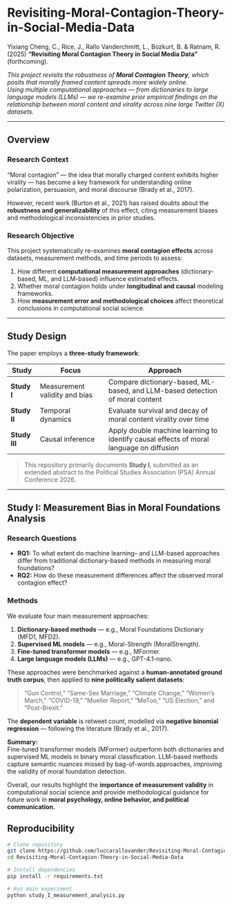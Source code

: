 # Revisiting-Moral-Contagion-Theory-in-Social-Media-Data

Yixiang Cheng, C., Rice, J., Rallo Vanderchmitt, L., Bozkurt, B. & Ratnam, R. (2025) **“Revisiting Moral Contagion Theory in Social Media Data”** (forthcoming).

_This project revisits the robustness of **Moral Contagion Theory**, which posits that morally framed content spreads more widely online.  
Using multiple computational approaches — from dictionaries to large language models (LLMs) — we re-examine prior empirical findings on the relationship between moral content and virality across nine large Twitter (X) datasets._

---

## Overview

### Research Context

“Moral contagion” — the idea that morally charged content exhibits higher virality — has become a key framework for understanding online polarization, persuasion, and moral discourse (Brady et al., 2017).

However, recent work (Burton et al., 2021) has raised doubts about the **robustness and generalizability** of this effect, citing measurement biases and methodological inconsistencies in prior studies.

### Research Objective
This project systematically re-examines **moral contagion effects** across datasets, measurement methods, and time periods to assess:
1. How different **computational measurement approaches** (dictionary-based, ML, and LLM-based) influence estimated effects.  
2. Whether moral contagion holds under **longitudinal and causal** modeling frameworks.  
3. How **measurement error and methodological choices** affect theoretical conclusions in computational social science.

---

## Study Design

The paper employs a **three-study framework**:

| Study | Focus | Approach |
|---|---|---|
| **Study I** | Measurement validity and bias | Compare dictionary-based, ML-based, and LLM-based detection of moral content |
| **Study II** | Temporal dynamics | Evaluate survival and decay of moral content virality over time |
| **Study III** | Causal inference | Apply double machine learning to identify causal effects of moral language on diffusion |

> This repository primarily documents **Study I**, submitted as an extended abstract to the Political Studies Association (PSA) Annual Conference 2026.

---

## Study I: Measurement Bias in Moral Foundations Analysis

### Research Questions
- **RQ1:** To what extent do machine learning– and LLM-based approaches differ from traditional dictionary-based methods in measuring moral foundations?  
- **RQ2:** How do these measurement differences affect the observed moral contagion effect?

### Methods
We evaluate four main measurement approaches:
1. **Dictionary-based methods** — e.g., Moral Foundations Dictionary (MFD1, MFD2).  
2. **Supervised ML models** — e.g., Moral-Strength (MoralStrength).  
3. **Fine-tuned transformer models** — e.g., MFormer.  
4. **Large language models (LLMs)** — e.g., GPT-4.1-nano.

These approaches were benchmarked against a **human-annotated ground truth corpus**, then applied to **nine politically salient datasets**:
> “Gun Control,” “Same-Sex Marriage,” “Climate Change,” “Women’s March,” “COVID-19,” “Mueller Report,” “MeToo,” “US Election,” and “Post-Brexit.”

The **dependent variable** is retweet count, modelled via **negative binomial regression** — following the literature (Brady et al., 2017).



**Summary:**  
Fine-tuned transformer models (MFormer) outperform both dictionaries and supervised ML models in binary moral classification.
LLM-based methods capture semantic nuances missed by bag-of-words approaches, improving the validity of moral foundation detection.

Overall, our results highlight the **importance of measurement validity** in computational social science and provide methodological guidance for future work in **moral psychology, online behavior, and political communication.**


## Reproducibility

```bash
# Clone repository
git clone https://github.com/luccarallovander/Revisiting-Moral-Contagion-Theory-in-Social-Media-Data.git
cd Revisiting-Moral-Contagion-Theory-in-Social-Media-Data

# Install dependencies
pip install -r requirements.txt

# Run main experiment
python study_I_measurement_analysis.py
